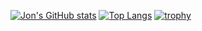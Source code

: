 [![Jon's GitHub stats](https://github-readme-stats.vercel.app/api?username=mrjonstrong&show_icons=true&theme=dark)](https://github.com/anuraghazra/github-readme-stats)
[![Top Langs](https://github-readme-stats.vercel.app/api/top-langs/?username=mrjonstrong&langs_count=10&theme=dark)](https://github.com/anuraghazra/github-readme-stats)
[![trophy](https://github-profile-trophy.vercel.app/?username=mrjonstrong&theme=onedark)](https://github.com/ryo-ma/github-profile-trophy)
